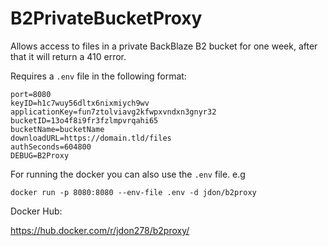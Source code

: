 # B2PrivateBucketProxy

Allows access to files in a private BackBlaze B2 bucket for one week, after that
it will return a 410 error.


Requires a `.env` file in the following format:

```
port=8080
keyID=h1c7wuy56dltx6nixmiych9wv
applicationKey=fun7ztolviavg2kfwpxvndxn3gnyr32
bucketID=13o4f8i9fr3fzlmpvrqahi65
bucketName=bucketName
downloadURL=https://domain.tld/files
authSeconds=604800
DEBUG=B2Proxy
```

For running the docker you can also use the `.env` file. e.g

`docker run -p 8080:8080 --env-file .env -d jdon/b2proxy`




Docker Hub:

https://hub.docker.com/r/jdon278/b2proxy/
